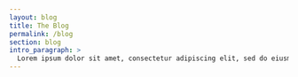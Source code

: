 ```yaml
---
layout: blog
title: The Blog
permalink: /blog
section: blog
intro_paragraph: >
  Lorem ipsum dolor sit amet, consectetur adipiscing elit, sed do eiusmod tempor incididunt ut labore et dolore magna aliqua.
---
```

